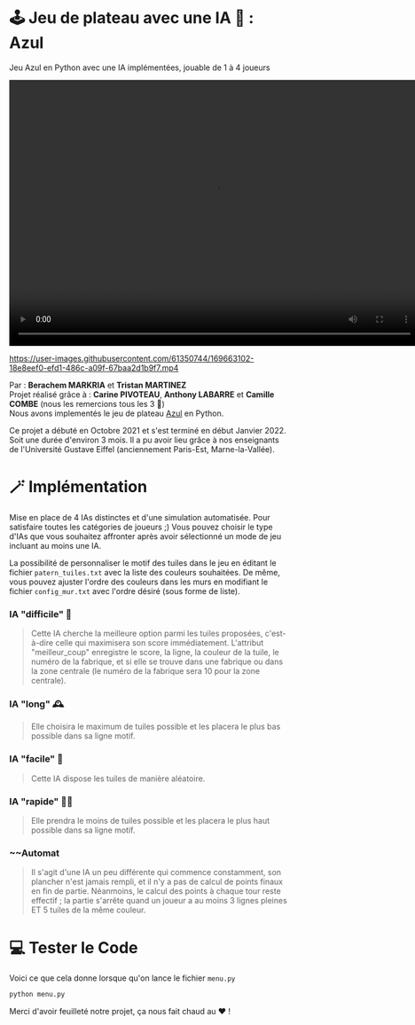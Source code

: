 # 🕹️ Jeu de plateau avec une IA 🤖 : Azul
 Jeu Azul en Python avec une IA implémentées, jouable de 1 à 4 joueurs


<video width="740" height="480" controls>
  <source src="https://igadvisory.fr/opendata/azul_demo.mp4" type="video/mp4">
</video>

https://user-images.githubusercontent.com/61350744/169663102-18e8eef0-efd1-486c-a09f-67baa2d1b9f7.mp4


Par :  **Berachem MARKRIA** et **Tristan MARTINEZ** <br>
Projet réalisé grâce à  : **Carine PIVOTEAU**, **Anthony LABARRE** et **Camille COMBE**  (nous les remercions tous les 3 🙂)<br>
Nous avons implementés le jeu de plateau [Azul](https://www.fnac.com/Jeu-de-strategie-Asmodee-Azul/a14232820/w-4/) en Python.

Ce projet a débuté en Octobre 2021 et s'est terminé en début Janvier 2022. Soit une durée d'environ 3 mois.
Il a pu avoir lieu grâce à nos enseignants de l'Université Gustave Eiffel (anciennement Paris-Est, Marne-la-Vallée).

<h1>🪄 Implémentation</h1>

Mise en place de 4 IAs distinctes et d'une simulation automatisée. Pour satisfaire toutes les catégories de joueurs ;)
Vous pouvez choisir le type d'IAs que vous souhaitez affronter après avoir sélectionné un mode de jeu incluant au moins une IA.

La possibilité de personnaliser le motif des tuiles dans le jeu en éditant le fichier `patern_tuiles.txt` avec la liste des couleurs souhaitées.
De même, vous pouvez ajuster l'ordre des couleurs dans les murs en modifiant le fichier `config_mur.txt` avec l'ordre désiré (sous forme de liste).


### IA "difficile" 💪

> Cette IA cherche la meilleure option parmi les tuiles proposées, c'est-à-dire celle qui maximisera son score immédiatement. 
L'attribut "meilleur_coup" enregistre le score, la ligne, la couleur de la tuile, le numéro de la fabrique, et si elle se trouve dans une fabrique ou dans la zone centrale (le numéro de la fabrique sera 10 pour la zone centrale).

### IA "long" 🕰️

> Elle choisira le maximum de tuiles possible et les placera le plus bas possible dans sa ligne motif.

### IA "facile" 🎲

> Cette IA dispose les tuiles de manière aléatoire.

### IA "rapide" 🚄💨

> Elle prendra le moins de tuiles possible et les placera le plus haut possible dans sa ligne motif.

### ~~Automat

> Il s'agit d'une IA un peu différente qui commence constamment, son plancher n'est jamais rempli, et il n'y a pas de calcul de points finaux en fin de partie. Néanmoins, le calcul des points à chaque tour reste effectif ; la partie s'arrête quand un joueur a au moins 3 lignes pleines ET 5 tuiles de la même couleur.


<h1>💻 Tester le Code</h1>

Voici ce que cela donne lorsque qu'on lance le fichier `menu.py`
```py
python menu.py
```





Merci d'avoir feuilleté notre projet, ça nous fait chaud au ❤️ !
